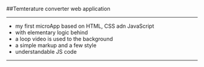 ##Temterature converter web application
___
* my first microApp based on HTML, CSS adn JavaScript
* with elementary logic behind
* a loop video is used to the background
* a simple markup and a few style
* understandable JS code
___